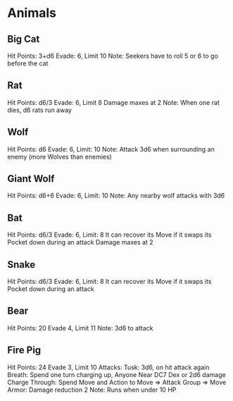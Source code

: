 # Animals

## Big Cat

Hit Points: 3+d6
Evade: 6, Limit 10
Note: Seekers have to roll 5 or 6 to go before the cat

## Rat

Hit Points: d6/3
Evade: 6, Limit 8
Damage maxes at 2
Note: When one rat dies, d6 rats run away

## Wolf

Hit Points: d6
Evade: 6, Limit: 10
Note: Attack 3d6 when surrounding an enemy (more Wolves than enemies)

## Giant Wolf

Hit Points: d6+6
Evade: 6, Limit: 10
Note: Any nearby wolf attacks with 3d6

## Bat

Hit Points: d6/3
Evade: 6, Limit: 8
It can recover its Move if it swaps its Pocket down during an attack
Damage maxes at 2

## Snake

Hit Points: d6/3
Evade: 6, Limit: 8
It can recover its Move if it swaps its Pocket down during an attack

## Bear

Hit Points: 20
Evade 4, Limit 11
Note: 3d6 to attack

## Fire Pig

Hit Points: 24
Evade 3, Limit 10
Attacks:
Tusk: 3d6, on hit attack again
Breath: Spend one turn charging up, Anyone Near DC7 Dex or 2d6 damage
Charge Through: Spend Move and Action to Move => Attack Group => Move
Armor: Damage reduction 2
Note: Runs when under 10 HP
